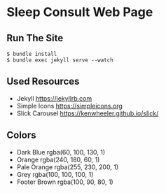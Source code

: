 # Sleep Consult Web Page

## Run The Site

    $ bundle install
    $ bundle exec jekyll serve --watch

## Used Resources

* Jekyll https://jekyllrb.com
* Simple Icons https://simpleicons.org
* Slick Carousel https://kenwheeler.github.io/slick/

## Colors

* Dark Blue rgba(60, 100, 130, 1)
* Orange rgba(240, 180, 60, 1)
* Pale Orange rgba(255, 230, 200, 1)
* Grey rgba(100, 100, 100, 1)
* Footer Brown rgba(100, 90, 80, 1)
